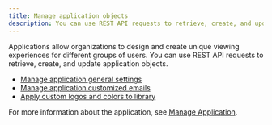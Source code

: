```yaml
---
title: Manage application objects
description: You can use REST API requests to retrieve, create, and update application objects.
---
```


<Available since="2021 Update 4" />

Applications allow organizations to design and create unique viewing experiences for different groups of users. You can use REST API requests to retrieve, create, and update application objects.

- [Manage application general settings](manage-application-general-settings.md)
- [Manage application customized emails](manage-application-customized-emails.md)
- [Apply custom logos and colors to library](manage-application-themes.md) <Available since="2021 Update 9" inline />

For more information about the application, see [Manage Application](https://www2.microstrategy.com/producthelp/Current/MicroStrategy/en-us/Content/custom_application.htm?tocpath=Create%20an%20Application%7C_____0#general).
